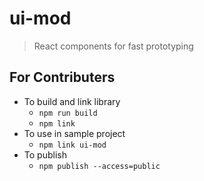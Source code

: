# ui-mod

> React components for fast prototyping
## For Contributers
- To build and link library
    - `npm run build`
    - `npm link`
- To use in sample project 
    - `npm link ui-mod`
- To publish
    - `npm publish --access=public`